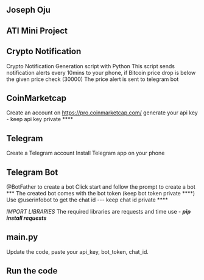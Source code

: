 Joseph Oju
-----------
ATI Mini Project
-----------

Crypto Notification
--------
Crypto Notification Generation script with Python
This script sends notification alerts every 10mins to your phone, if Bitcoin price drop is below the given price check (30000)
The price alert is sent to telegram bot

CoinMarketcap
-----------
Create an account on https://pro.coinmarketcap.com/
generate your api key - keep api key private ****

Telegram
--------
Create a Telegram account
Install Telegram app on your phone

Telegram Bot
----------
@BotFather to create a bot
Click start and follow the prompt to create a bot
*** The created bot comes with the bot token (keep bot token private ****)
Use @userinfobot to get the chat id --- keep chat id private ****

*IMPORT LIBRARIES*
The required libraries are requests and time
use - ***pip install requests***

main.py
-------
Update the code, paste your api_key, bot_token, chat_id.

Run the code
----------
